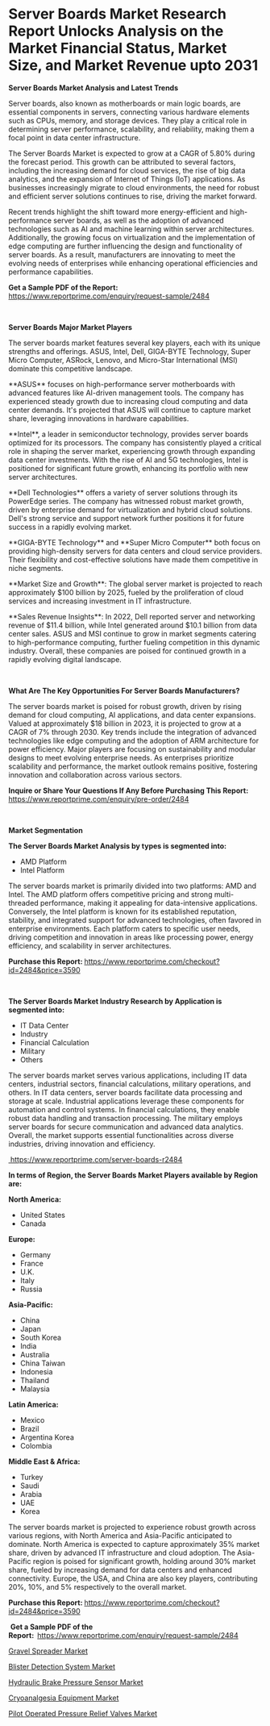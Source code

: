 <p><h1>Server Boards Market Research Report Unlocks Analysis on the Market Financial Status, Market Size, and Market Revenue upto 2031</h1></p><p><strong>Server Boards Market Analysis and Latest Trends</strong></p>
<p><p>Server boards, also known as motherboards or main logic boards, are essential components in servers, connecting various hardware elements such as CPUs, memory, and storage devices. They play a critical role in determining server performance, scalability, and reliability, making them a focal point in data center infrastructure.</p><p>The Server Boards Market is expected to grow at a CAGR of 5.80% during the forecast period. This growth can be attributed to several factors, including the increasing demand for cloud services, the rise of big data analytics, and the expansion of Internet of Things (IoT) applications. As businesses increasingly migrate to cloud environments, the need for robust and efficient server solutions continues to rise, driving the market forward.</p><p>Recent trends highlight the shift toward more energy-efficient and high-performance server boards, as well as the adoption of advanced technologies such as AI and machine learning within server architectures. Additionally, the growing focus on virtualization and the implementation of edge computing are further influencing the design and functionality of server boards. As a result, manufacturers are innovating to meet the evolving needs of enterprises while enhancing operational efficiencies and performance capabilities.</p></p>
<p><strong>Get a Sample PDF of the Report:&nbsp;</strong> <a href="https://www.reportprime.com/enquiry/request-sample/2484">https://www.reportprime.com/enquiry/request-sample/2484</a></p>
<p>&nbsp;</p>
<p><strong>Server Boards Major Market Players</strong></p>
<p><p>The server boards market features several key players, each with its unique strengths and offerings. ASUS, Intel, Dell, GIGA-BYTE Technology, Super Micro Computer, ASRock, Lenovo, and Micro-Star International (MSI) dominate this competitive landscape.</p><p>**ASUS** focuses on high-performance server motherboards with advanced features like AI-driven management tools. The company has experienced steady growth due to increasing cloud computing and data center demands. It's projected that ASUS will continue to capture market share, leveraging innovations in hardware capabilities.</p><p>**Intel**, a leader in semiconductor technology, provides server boards optimized for its processors. The company has consistently played a critical role in shaping the server market, experiencing growth through expanding data center investments. With the rise of AI and 5G technologies, Intel is positioned for significant future growth, enhancing its portfolio with new server architectures.</p><p>**Dell Technologies** offers a variety of server solutions through its PowerEdge series. The company has witnessed robust market growth, driven by enterprise demand for virtualization and hybrid cloud solutions. Dell's strong service and support network further positions it for future success in a rapidly evolving market.</p><p>**GIGA-BYTE Technology** and **Super Micro Computer** both focus on providing high-density servers for data centers and cloud service providers. Their flexibility and cost-effective solutions have made them competitive in niche segments.</p><p>**Market Size and Growth**: The global server market is projected to reach approximately $100 billion by 2025, fueled by the proliferation of cloud services and increasing investment in IT infrastructure. </p><p>**Sales Revenue Insights**: In 2022, Dell reported server and networking revenue of $11.4 billion, while Intel generated around $10.1 billion from data center sales. ASUS and MSI continue to grow in market segments catering to high-performance computing, further fueling competition in this dynamic industry. Overall, these companies are poised for continued growth in a rapidly evolving digital landscape.</p></p>
<p>&nbsp;</p>
<p><strong>What Are The Key Opportunities For Server Boards Manufacturers?</strong></p>
<p><p>The server boards market is poised for robust growth, driven by rising demand for cloud computing, AI applications, and data center expansions. Valued at approximately $18 billion in 2023, it is projected to grow at a CAGR of 7% through 2030. Key trends include the integration of advanced technologies like edge computing and the adoption of ARM architecture for power efficiency. Major players are focusing on sustainability and modular designs to meet evolving enterprise needs. As enterprises prioritize scalability and performance, the market outlook remains positive, fostering innovation and collaboration across various sectors.</p></p>
<p><strong>Inquire or Share Your Questions If Any Before Purchasing This Report:</strong> <a href="https://www.reportprime.com/enquiry/pre-order/2484">https://www.reportprime.com/enquiry/pre-order/2484</a></p>
<p>&nbsp;</p>
<p><strong>Market Segmentation</strong></p>
<p><strong>The Server Boards Market Analysis by types is segmented into:</strong></p>
<p><ul><li>AMD Platform</li><li>Intel Platform</li></ul></p>
<p><p>The server boards market is primarily divided into two platforms: AMD and Intel. The AMD platform offers competitive pricing and strong multi-threaded performance, making it appealing for data-intensive applications. Conversely, the Intel platform is known for its established reputation, stability, and integrated support for advanced technologies, often favored in enterprise environments. Each platform caters to specific user needs, driving competition and innovation in areas like processing power, energy efficiency, and scalability in server architectures.</p></p>
<p><strong>Purchase this Report:&nbsp;</strong><a href="https://www.reportprime.com/checkout?id=2484&price=3590">https://www.reportprime.com/checkout?id=2484&price=3590</a></p>
<p>&nbsp;</p>
<p><strong>The Server Boards Market Industry Research by Application is segmented into:</strong></p>
<p><ul><li>IT Data Center</li><li>Industry</li><li>Financial Calculation</li><li>Military</li><li>Others</li></ul></p>
<p><p>The server boards market serves various applications, including IT data centers, industrial sectors, financial calculations, military operations, and others. In IT data centers, server boards facilitate data processing and storage at scale. Industrial applications leverage these components for automation and control systems. In financial calculations, they enable robust data handling and transaction processing. The military employs server boards for secure communication and advanced data analytics. Overall, the market supports essential functionalities across diverse industries, driving innovation and efficiency.</p></p>
<p><a href="https://www.reportprime.com/server-boards-r2484">&nbsp;https://www.reportprime.com/server-boards-r2484</a></p>
<p><strong>In terms of Region, the Server Boards Market Players available by Region are:</strong></p>
<p>
    <p> <strong> North America: </strong>
        <ul>
            <li>United States</li>
            <li>Canada</li>
        </ul>
        </p> 
    <p> <strong> Europe: </strong>
        <ul>
            <li>Germany</li>
            <li>France</li>
            <li>U.K.</li>
            <li>Italy</li>
            <li>Russia</li>
        </ul>
        </p> 
    <p> <strong> Asia-Pacific: </strong>
        <ul>
            <li>China</li>
            <li>Japan</li>
            <li>South Korea</li>
            <li>India</li>
            <li>Australia</li>
            <li>China Taiwan</li>
            <li>Indonesia</li>
            <li>Thailand</li>
            <li>Malaysia</li>
        </ul>
        </p> 
    <p> <strong> Latin America: </strong>
        <ul>
            <li>Mexico</li>
            <li>Brazil</li>
            <li>Argentina Korea</li>
            <li>Colombia</li>
        </ul>
        </p> 
    <p> <strong> Middle East & Africa: </strong>
        <ul>
            <li>Turkey</li>
            <li>Saudi</li>
            <li>Arabia</li>
            <li>UAE</li>
            <li>Korea</li>
        </ul>
    </p>
    </p>
<p><p>The server boards market is projected to experience robust growth across various regions, with North America and Asia-Pacific anticipated to dominate. North America is expected to capture approximately 35% market share, driven by advanced IT infrastructure and cloud adoption. The Asia-Pacific region is poised for significant growth, holding around 30% market share, fueled by increasing demand for data centers and enhanced connectivity. Europe, the USA, and China are also key players, contributing 20%, 10%, and 5% respectively to the overall market.</p></p>
<p><strong>Purchase this Report: </strong><a href="https://www.reportprime.com/checkout?id=2484&price=3590">https://www.reportprime.com/checkout?id=2484&price=3590</a></p>
<p>&nbsp;<strong>Get a Sample PDF of the Report:&nbsp;&nbsp;</strong><a href="https://www.reportprime.com/enquiry/request-sample/2484">https://www.reportprime.com/enquiry/request-sample/2484</a></p>
<p><strong></strong></p>
<p><p><a href="https://www.linkedin.com/pulse/global-gravel-spreader-market-trends-forecasts-strategic-analysis-vvsae?trackingId=%2FTmYqPgeRb2M60hDy9d5Tw%3D%3D">Gravel Spreader Market</a></p><p><a href="https://issuu.com/reportprime-2/docs/blister-detection-system-market-siz_c2d475f481da7a">Blister Detection System Market</a></p><p><a href="https://github.com/BryceTownsendr/Market-Research-Report-List-6/blob/main/hydraulic-brake-pressure-sensor-market.md">Hydraulic Brake Pressure Sensor Market</a></p><p><a href="https://issuu.com/reportprime-2/docs/cryoanalgesia-equipment-market-size_7210afd91a4bef">Cryoanalgesia Equipment Market</a></p><p><a href="https://www.linkedin.com/pulse/pilot-operated-pressure-relief-valves-market-segmentation-geographical-zrcee?trackingId=oy2vl7kATvyKsKoQR%2BdqEA%3D%3D">Pilot Operated Pressure Relief Valves Market</a></p></p>